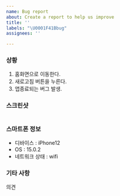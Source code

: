```yaml
---
name: Bug report
about: Create a report to help us improve
title: ''
labels: "\U0001F41Bbug"
assignees: ''

---
```


### 상황
 
1. 홈화면으로 이동한다.
2. 새로고침 버튼을 누른다.
3. 앱종료되는 버그 발생.

### 스크린샷

![]()

### 스마트폰 정보

- 디바이스 : iPhone12
- OS : 15.0.2
- 네트워크 상태 : wifi

### 기타 사항

의견
